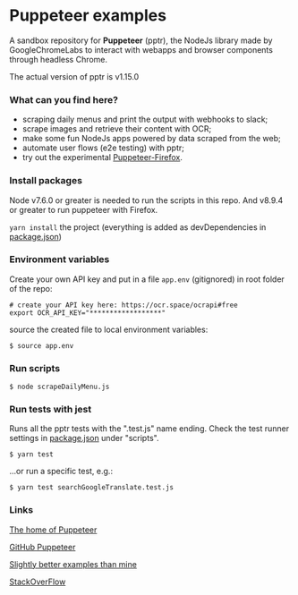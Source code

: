 # Puppeteer examples

A sandbox repository for **Puppeteer** (pptr), the NodeJs library made by GoogleChromeLabs to interact with webapps and browser components through headless Chrome.

The actual version of pptr is v1.15.0

### What can you find here?

- scraping daily menus and print the output with webhooks to slack;
- scrape images and retrieve their content with OCR;
- make some fun NodeJs apps powered by data scraped from the web;
- automate user flows (e2e testing) with pptr;
- try out the experimental [Puppeteer-Firefox](https://aslushnikov.github.io/ispuppeteerfirefoxready/).

### Install packages

Node v7.6.0 or greater is needed to run the scripts in this repo. And v8.9.4 or greater to run puppeteer with Firefox.

`yarn install` the project (everything is added as devDependencies in [package.json](/package.json))

### Environment variables

Create your own API key and put in a file `app.env` (gitignored) in root folder of the repo:

```shell_session
# create your API key here: https://ocr.space/ocrapi#free
export OCR_API_KEY="******************"

```

source the created file to local environment variables:

```shell_session
$ source app.env
```

### Run scripts

```shell_session
$ node scrapeDailyMenu.js
```

### Run tests with jest

Runs all the pptr tests with the ".test.js" name ending. Check the test runner settings in [package.json](/package.json) under "scripts".

```shell_session
$ yarn test
```

...or run a specific test, e.g.:

```shell_session
$ yarn test searchGoogleTranslate.test.js
```

### Links

[The home of Puppeteer](https://pptr.dev)

[GitHub Puppeteer](https://github.com/GoogleChrome/puppeteer)

[Slightly better examples than mine](https://github.com/GoogleChromeLabs/puppeteer-examples)

[StackOverFlow](https://stackoverflow.com/questions/tagged/puppeteer)
